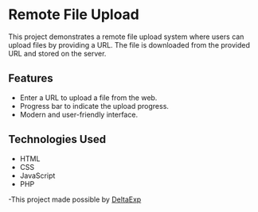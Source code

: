 # Remote File Upload

This project demonstrates a remote file upload system where users can upload files by providing a URL. The file is downloaded from the provided URL and stored on the server.

## Features

- Enter a URL to upload a file from the web.
- Progress bar to indicate the upload progress.
- Modern and user-friendly interface.

## Technologies Used

- HTML
- CSS
- JavaScript
- PHP

-This project made possible by [DeltaExp](https://deltaexecuter.com/blog/)
